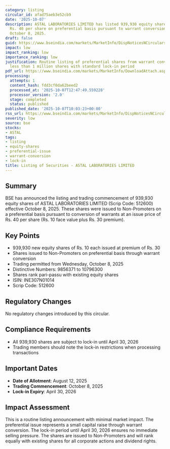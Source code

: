 ```yaml
---
category: listing
circular_id: afad75aeb3e52cb9
date: '2025-10-07'
description: ASTAL LABORATORIES LIMITED has listed 939,930 equity shares issued at
  Rs. 40 per share on preferential basis pursuant to warrant conversion, effective
  October 8, 2025.
draft: false
guid: https://www.bseindia.com/markets/MarketInfo/DispNoticesNCirculars.aspx?Noticeid={7783D1DD-00E5-4172-8854-B1965D476741}&noticeno=20251007-14&dt=10/07/2025&icount=14&totcount=34&flag=0
impact: low
impact_ranking: low
importance_ranking: low
justification: Routine listing of preferential shares from warrant conversion affecting
  less than 1 million shares with standard lock-in period
pdf_url: https://www.bseindia.com/markets/MarketInfo/DownloadAttach.aspx?id=20251007-14&attachedId=
processing:
  attempts: 1
  content_hash: fdd3cf0da62beed2
  processed_at: '2025-10-07T12:47:49.559228'
  processor_version: '2.0'
  stage: completed
  status: published
published_date: '2025-10-07T10:03:23+00:00'
rss_url: https://www.bseindia.com/markets/MarketInfo/DispNoticesNCirculars.aspx?Noticeid={7783D1DD-00E5-4172-8854-B1965D476741}&noticeno=20251007-14&dt=10/07/2025&icount=14&totcount=34&flag=0
severity: low
source: bse
stocks:
- ASTAL
tags:
- listing
- equity-shares
- preferential-issue
- warrant-conversion
- lock-in
title: Listing of Securities - ASTAL LABORATORIES LIMITED
---
```


## Summary

BSE has announced the listing and trading commencement of 939,930 equity shares of ASTAL LABORATORIES LIMITED (Scrip Code: 512600) effective October 8, 2025. These shares were issued to Non-Promoters on a preferential basis pursuant to conversion of warrants at an issue price of Rs. 40 per share (Rs. 10 face value plus Rs. 30 premium).

## Key Points

- 939,930 new equity shares of Rs. 10 each issued at premium of Rs. 30
- Shares issued to Non-Promoters on preferential basis through warrant conversion
- Trading permitted from Wednesday, October 8, 2025
- Distinctive Numbers: 9856371 to 10796300
- Shares rank pari-passu with existing equity shares
- ISIN: INE307N01014
- Scrip Code: 512600

## Regulatory Changes

No regulatory changes introduced by this circular.

## Compliance Requirements

- All 939,930 shares are subject to lock-in until April 30, 2026
- Trading members should note the lock-in restrictions when processing transactions

## Important Dates

- **Date of Allotment**: August 12, 2025
- **Trading Commencement**: October 8, 2025
- **Lock-in Expiry**: April 30, 2026

## Impact Assessment

This is a routine listing announcement with minimal market impact. The preferential issue represents a small capital raise through warrant conversion. The lock-in period until April 30, 2026 ensures no immediate selling pressure. The shares are issued to Non-Promoters and will rank equally with existing shares for all corporate actions and dividend rights.